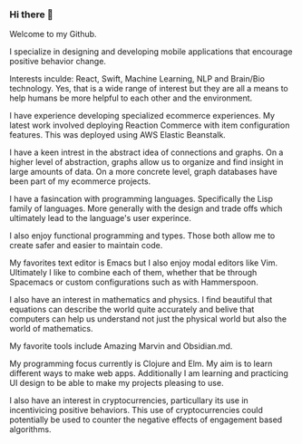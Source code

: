 ### Hi there 👋

Welcome to my Github.

I specialize in designing and developing mobile applications that encourage positive behavior change.

Interests inculde:
React, Swift, Machine Learning, NLP and Brain/Bio technology.
Yes, that is a wide range of interest but they are all a means to help humans be more helpful to each other and the environment.

I have experience developing specialized ecommerce experiences.
My latest work involved deploying Reaction Commerce with item configuration features.
This was deployed using AWS Elastic Beanstalk.

I have a keen intrest in the abstract idea of connections and graphs. On a higher level of abstraction, graphs allow us to organize and find insight in large amounts of data. On a more concrete level, graph databases have been part of my ecommerce projects.

I have a fasincation with programming languages. Specifically the Lisp family of languages. More generally with the design and trade offs which ultimately lead to the language's user experince.

I also enjoy functional programming and types. Those both allow me to create safer and easier to maintain code.

My favorites text editor is Emacs but I also enjoy modal editors like Vim. Ultimately I like to combine each of them, whether that be through Spacemacs or custom configurations such as with Hammerspoon.

I also have an interest in mathematics and physics. I find beautiful that equations can describe the world quite accurately and belive that computers can help us understand not just the physical world but also the world of mathematics.

My favorite tools include Amazing Marvin and Obsidian.md.

My programming focus currently is Clojure and Elm. My aim is to learn different ways to make web apps.
Additionally I am learning and practicing UI design to be able to make my projects pleasing to use.

I also have an interest in cryptocurrencies, particullary its use in incentivicing positive behaviors. This use of cryptocurrencies could potentially be used to counter the negative effects of engagement based algorithms.

<!--
**albertdbio/albertdbio** is a ✨ _special_ ✨ repository because its `README.md` (this file) appears on your GitHub profile.

Here are some ideas to get you started:

- 🔭 I’m currently working on ...
- 🌱 I’m currently learning ...
- 👯 I’m looking to collaborate on ...
- 🤔 I’m looking for help with ...
- 💬 Ask me about ...
- 📫 How to reach me: ...
- 😄 Pronouns: ...
- ⚡ Fun fact: ...
-->
